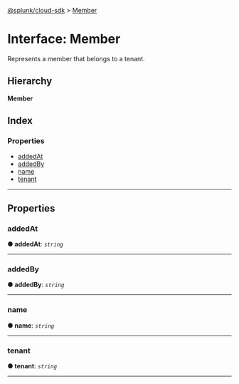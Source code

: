[@splunk/cloud-sdk](../README.md) > [Member](../interfaces/member.md)

# Interface: Member

Represents a member that belongs to a tenant.

## Hierarchy

**Member**

## Index

### Properties

* [addedAt](member.md#addedat)
* [addedBy](member.md#addedby)
* [name](member.md#name)
* [tenant](member.md#tenant)

---

## Properties

<a id="addedat"></a>

###  addedAt

**● addedAt**: *`string`*

___
<a id="addedby"></a>

###  addedBy

**● addedBy**: *`string`*

___
<a id="name"></a>

###  name

**● name**: *`string`*

___
<a id="tenant"></a>

###  tenant

**● tenant**: *`string`*

___

